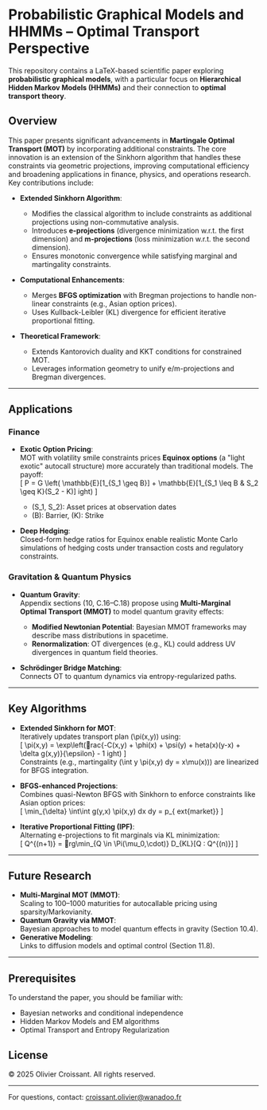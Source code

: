 # Probabilistic Graphical Models and HHMMs – Optimal Transport Perspective

This repository contains a LaTeX-based scientific paper exploring **probabilistic graphical models**, with a particular focus on **Hierarchical Hidden Markov Models (HHMMs)** and their connection to **optimal transport theory**.

## Overview

This paper presents significant advancements in **Martingale Optimal Transport (MOT)** by incorporating additional constraints. The core innovation is an extension of the Sinkhorn algorithm that handles these constraints via geometric projections, improving computational efficiency and broadening applications in finance, physics, and operations research. Key contributions include:

- **Extended Sinkhorn Algorithm**:
  - Modifies the classical algorithm to include constraints as additional projections using non-commutative analysis.
  - Introduces **e-projections** (divergence minimization w.r.t. the first dimension) and **m-projections** (loss minimization w.r.t. the second dimension).
  - Ensures monotonic convergence while satisfying marginal and martingality constraints.

- **Computational Enhancements**:
  - Merges **BFGS optimization** with Bregman projections to handle non-linear constraints (e.g., Asian option prices).
  - Uses Kullback-Leibler (KL) divergence for efficient iterative proportional fitting.

- **Theoretical Framework**:
  - Extends Kantorovich duality and KKT conditions for constrained MOT.
  - Leverages information geometry to unify e/m-projections and Bregman divergences.

---

## Applications

### Finance
- **Exotic Option Pricing**:  
  MOT with volatility smile constraints prices **Equinox options** (a "light exotic" autocall structure) more accurately than traditional models. The payoff:  
  \[
  P = G \left( \mathbb{E}[1_{S_1 \geq B}] + \mathbb{E}[1_{S_1 \leq B \& S_2 \geq K}(S_2 - K)] 
ight)
  \]
  - \(S_1, S_2\): Asset prices at observation dates  
  - \(B\): Barrier, \(K\): Strike  

- **Deep Hedging**:  
  Closed-form hedge ratios for Equinox enable realistic Monte Carlo simulations of hedging costs under transaction costs and regulatory constraints.

### Gravitation & Quantum Physics
- **Quantum Gravity**:  
  Appendix sections (10, C.16–C.18) propose using **Multi-Marginal Optimal Transport (MMOT)** to model quantum gravity effects:
  - **Modified Newtonian Potential**: Bayesian MMOT frameworks may describe mass distributions in spacetime.
  - **Renormalization**: OT divergences (e.g., KL) could address UV divergences in quantum field theories.

- **Schrödinger Bridge Matching**:  
  Connects OT to quantum dynamics via entropy-regularized paths.

---

## Key Algorithms

- **Extended Sinkhorn for MOT**:  
  Iteratively updates transport plan \(\pi(x,y)\) using:  
  \[
  \pi(x,y) = \exp\left(rac{-C(x,y) + \phi(x) + \psi(y) + 	heta(x)(y-x) + \delta g(x,y)}{\epsilon} - 1
ight)
  \]  
  Constraints (e.g., martingality \(\int y \pi(x,y) dy = x\mu(x)\)) are linearized for BFGS integration.

- **BFGS-enhanced Projections**:  
  Combines quasi-Newton BFGS with Sinkhorn to enforce constraints like Asian option prices:  
  \[
  \min_{\delta} \int\int g(y,x) \pi(x,y)  dx  dy = p_{	ext{market}}
  \]

- **Iterative Proportional Fitting (IPF)**:  
  Alternating e-projections to fit marginals via KL minimization:  
  \[
  Q^{(n+1)} = rg\min_{Q \in \Pi(\mu_0,\cdot)} D_{KL}[Q : Q^{(n)}]
  \]

---

## Future Research

- **Multi-Marginal MOT (MMOT)**:  
  Scaling to 100–1000 maturities for autocallable pricing using sparsity/Markovianity.
- **Quantum Gravity via MMOT**:  
  Bayesian approaches to model quantum effects in gravity (Section 10.4).
- **Generative Modeling**:  
  Links to diffusion models and optimal control (Section 11.8).

---

## Prerequisites

To understand the paper, you should be familiar with:

- Bayesian networks and conditional independence
- Hidden Markov Models and EM algorithms
- Optimal Transport and Entropy Regularization

## License

© 2025 Olivier Croissant. All rights reserved.

---

For questions, contact: croissant.olivier@wanadoo.fr
